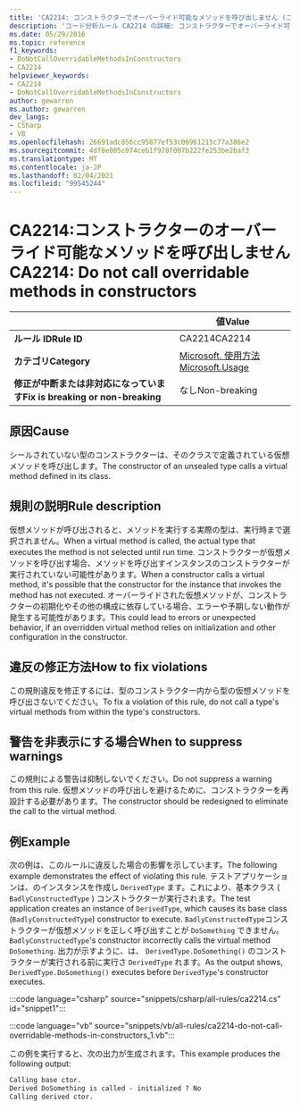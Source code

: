 ```yaml
---
title: 'CA2214: コンストラクターでオーバーライド可能なメソッドを呼び出しません (コード分析)'
description: 'コード分析ルール CA2214 の詳細: コンストラクターでオーバーライド可能なメソッドを呼び出しません'
ms.date: 05/29/2016
ms.topic: reference
f1_keywords:
- DoNotCallOverridableMethodsInConstructors
- CA2214
helpviewer_keywords:
- CA2214
- DoNotCallOverridableMethodsInConstructors
author: gewarren
ms.author: gewarren
dev_langs:
- CSharp
- VB
ms.openlocfilehash: 26691adc856cc95877ef53c06961215c77a386e2
ms.sourcegitcommit: 4df8e005c074ceb1f978f007b222fe253be2baf3
ms.translationtype: MT
ms.contentlocale: ja-JP
ms.lasthandoff: 02/04/2021
ms.locfileid: "99545244"
---
```

# <a name="ca2214-do-not-call-overridable-methods-in-constructors"></a><span data-ttu-id="9e559-103">CA2214:コンストラクターのオーバーライド可能なメソッドを呼び出しません</span><span class="sxs-lookup"><span data-stu-id="9e559-103">CA2214: Do not call overridable methods in constructors</span></span>

| | <span data-ttu-id="9e559-104">値</span><span class="sxs-lookup"><span data-stu-id="9e559-104">Value</span></span> |
|-|-|
| <span data-ttu-id="9e559-105">**ルール ID**</span><span class="sxs-lookup"><span data-stu-id="9e559-105">**Rule ID**</span></span> |<span data-ttu-id="9e559-106">CA2214</span><span class="sxs-lookup"><span data-stu-id="9e559-106">CA2214</span></span>|
| <span data-ttu-id="9e559-107">**カテゴリ**</span><span class="sxs-lookup"><span data-stu-id="9e559-107">**Category**</span></span> |[<span data-ttu-id="9e559-108">Microsoft. 使用方法</span><span class="sxs-lookup"><span data-stu-id="9e559-108">Microsoft.Usage</span></span>](usage-warnings.md)|
| <span data-ttu-id="9e559-109">**修正が中断または非対応になっています**</span><span class="sxs-lookup"><span data-stu-id="9e559-109">**Fix is breaking or non-breaking**</span></span> |<span data-ttu-id="9e559-110">なし</span><span class="sxs-lookup"><span data-stu-id="9e559-110">Non-breaking</span></span>|

## <a name="cause"></a><span data-ttu-id="9e559-111">原因</span><span class="sxs-lookup"><span data-stu-id="9e559-111">Cause</span></span>

<span data-ttu-id="9e559-112">シールされていない型のコンストラクターは、そのクラスで定義されている仮想メソッドを呼び出します。</span><span class="sxs-lookup"><span data-stu-id="9e559-112">The constructor of an unsealed type calls a virtual method defined in its class.</span></span>

## <a name="rule-description"></a><span data-ttu-id="9e559-113">規則の説明</span><span class="sxs-lookup"><span data-stu-id="9e559-113">Rule description</span></span>

<span data-ttu-id="9e559-114">仮想メソッドが呼び出されると、メソッドを実行する実際の型は、実行時まで選択されません。</span><span class="sxs-lookup"><span data-stu-id="9e559-114">When a virtual method is called, the actual type that executes the method is not selected until run time.</span></span> <span data-ttu-id="9e559-115">コンストラクターが仮想メソッドを呼び出す場合、メソッドを呼び出すインスタンスのコンストラクターが実行されていない可能性があります。</span><span class="sxs-lookup"><span data-stu-id="9e559-115">When a constructor calls a virtual method, it's possible that the constructor for the instance that invokes the method has not executed.</span></span> <span data-ttu-id="9e559-116">オーバーライドされた仮想メソッドが、コンストラクターの初期化やその他の構成に依存している場合、エラーや予期しない動作が発生する可能性があります。</span><span class="sxs-lookup"><span data-stu-id="9e559-116">This could lead to errors or unexpected behavior, if an overridden virtual method relies on initialization and other configuration in the constructor.</span></span>

## <a name="how-to-fix-violations"></a><span data-ttu-id="9e559-117">違反の修正方法</span><span class="sxs-lookup"><span data-stu-id="9e559-117">How to fix violations</span></span>

<span data-ttu-id="9e559-118">この規則違反を修正するには、型のコンストラクター内から型の仮想メソッドを呼び出さないでください。</span><span class="sxs-lookup"><span data-stu-id="9e559-118">To fix a violation of this rule, do not call a type's virtual methods from within the type's constructors.</span></span>

## <a name="when-to-suppress-warnings"></a><span data-ttu-id="9e559-119">警告を非表示にする場合</span><span class="sxs-lookup"><span data-stu-id="9e559-119">When to suppress warnings</span></span>

<span data-ttu-id="9e559-120">この規則による警告は抑制しないでください。</span><span class="sxs-lookup"><span data-stu-id="9e559-120">Do not suppress a warning from this rule.</span></span> <span data-ttu-id="9e559-121">仮想メソッドの呼び出しを避けるために、コンストラクターを再設計する必要があります。</span><span class="sxs-lookup"><span data-stu-id="9e559-121">The constructor should be redesigned to eliminate the call to the virtual method.</span></span>

## <a name="example"></a><span data-ttu-id="9e559-122">例</span><span class="sxs-lookup"><span data-stu-id="9e559-122">Example</span></span>

<span data-ttu-id="9e559-123">次の例は、このルールに違反した場合の影響を示しています。</span><span class="sxs-lookup"><span data-stu-id="9e559-123">The following example demonstrates the effect of violating this rule.</span></span> <span data-ttu-id="9e559-124">テストアプリケーションは、のインスタンスを作成し `DerivedType` ます。これにより、基本クラス ( `BadlyConstructedType` ) コンストラクターが実行されます。</span><span class="sxs-lookup"><span data-stu-id="9e559-124">The test application creates an instance of `DerivedType`, which causes its base class (`BadlyConstructedType`) constructor to execute.</span></span> <span data-ttu-id="9e559-125">`BadlyConstructedType`コンストラクターが仮想メソッドを正しく呼び出すことが `DoSomething` できません。</span><span class="sxs-lookup"><span data-stu-id="9e559-125">`BadlyConstructedType`'s constructor incorrectly calls the virtual method `DoSomething`.</span></span> <span data-ttu-id="9e559-126">出力が示すように、は、 `DerivedType.DoSomething()` のコンストラクターが実行される前に実行さ `DerivedType` れます。</span><span class="sxs-lookup"><span data-stu-id="9e559-126">As the output shows, `DerivedType.DoSomething()` executes before `DerivedType`'s constructor executes.</span></span>

:::code language="csharp" source="snippets/csharp/all-rules/ca2214.cs" id="snippet1":::

:::code language="vb" source="snippets/vb/all-rules/ca2214-do-not-call-overridable-methods-in-constructors_1.vb":::

<span data-ttu-id="9e559-127">この例を実行すると、次の出力が生成されます。</span><span class="sxs-lookup"><span data-stu-id="9e559-127">This example produces the following output:</span></span>

```txt
Calling base ctor.
Derived DoSomething is called - initialized ? No
Calling derived ctor.
```
